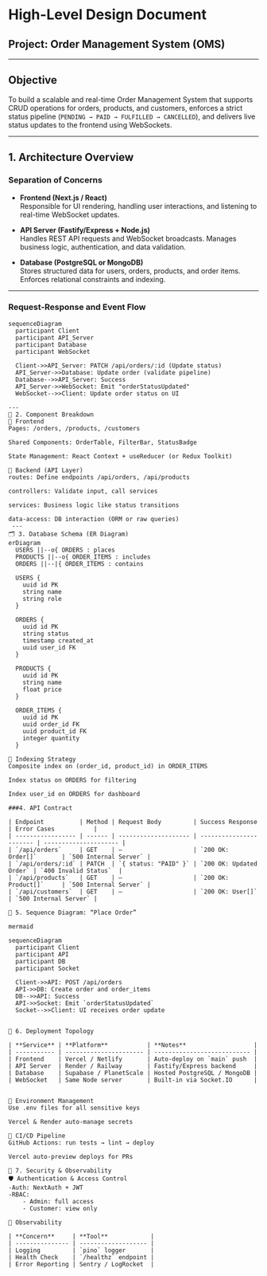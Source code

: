 # High-Level Design Document

## Project: Order Management System (OMS)

---

## Objective

To build a scalable and real-time Order Management System that supports CRUD operations for orders, products, and customers, enforces a strict status pipeline (`PENDING → PAID → FULFILLED → CANCELLED`), and delivers live status updates to the frontend using WebSockets.

---

## 1. Architecture Overview

### Separation of Concerns

- **Frontend (Next.js / React)**  
  Responsible for UI rendering, handling user interactions, and listening to real-time WebSocket updates.

- **API Server (Fastify/Express + Node.js)**  
  Handles REST API requests and WebSocket broadcasts. Manages business logic, authentication, and data validation.

- **Database (PostgreSQL or MongoDB)**  
  Stores structured data for users, orders, products, and order items. Enforces relational constraints and indexing.

---

### Request-Response and Event Flow

```mermaid
sequenceDiagram
  participant Client
  participant API_Server
  participant Database
  participant WebSocket

  Client->>API_Server: PATCH /api/orders/:id (Update status)
  API_Server->>Database: Update order (validate pipeline)
  Database-->>API_Server: Success
  API_Server->>WebSocket: Emit "orderStatusUpdated"
  WebSocket-->>Client: Update order status on UI

---
🧩 2. Component Breakdown
🔸 Frontend
Pages: /orders, /products, /customers

Shared Components: OrderTable, FilterBar, StatusBadge

State Management: React Context + useReducer (or Redux Toolkit)

🔸 Backend (API Layer)
routes: Define endpoints /api/orders, /api/products

controllers: Validate input, call services

services: Business logic like status transitions

data-access: DB interaction (ORM or raw queries)
 ---
🗂 3. Database Schema (ER Diagram)
erDiagram
  USERS ||--o{ ORDERS : places
  PRODUCTS ||--o{ ORDER_ITEMS : includes
  ORDERS ||--|{ ORDER_ITEMS : contains

  USERS {
    uuid id PK
    string name
    string role
  }

  ORDERS {
    uuid id PK
    string status
    timestamp created_at
    uuid user_id FK
  }

  PRODUCTS {
    uuid id PK
    string name
    float price
  }

  ORDER_ITEMS {
    uuid id PK
    uuid order_id FK
    uuid product_id FK
    integer quantity
  }

🧠 Indexing Strategy
Composite index on (order_id, product_id) in ORDER_ITEMS

Index status on ORDERS for filtering

Index user_id on ORDERS for dashboard

###4. API Contract

| Endpoint          | Method | Request Body         | Success Response        | Error Cases           |
| ----------------- | ------ | -------------------- | ----------------------- | --------------------- |
| `/api/orders`     | GET    | —                    | `200 OK: Order[]`       | `500 Internal Server` |
| `/api/orders/:id` | PATCH  | `{ status: "PAID" }` | `200 OK: Updated Order` | `400 Invalid Status`  |
| `/api/products`   | GET    | —                    | `200 OK: Product[]`     | `500 Internal Server` |
| `/api/customers`  | GET    | —                    | `200 OK: User[]`        | `500 Internal Server` |

🔄 5. Sequence Diagram: “Place Order”

mermaid

sequenceDiagram
  participant Client
  participant API
  participant DB
  participant Socket

  Client->>API: POST /api/orders
  API->>DB: Create order and order_items
  DB-->>API: Success
  API->>Socket: Emit `orderStatusUpdated`
  Socket-->>Client: UI receives order update


🚀 6. Deployment Topology

| **Service** | **Platform**           | **Notes**                   |
| ----------- | ---------------------- | --------------------------- |
| Frontend    | Vercel / Netlify       | Auto-deploy on `main` push  |
| API Server  | Render / Railway       | Fastify/Express backend     |
| Database    | Supabase / PlanetScale | Hosted PostgreSQL / MongoDB |
| WebSocket   | Same Node server       | Built-in via Socket.IO      |


📁 Environment Management
Use .env files for all sensitive keys

Vercel & Render auto-manage secrets

🔁 CI/CD Pipeline
GitHub Actions: run tests → lint → deploy

Vercel auto-preview deploys for PRs

🔐 7. Security & Observability
🛡 Authentication & Access Control
-Auth: NextAuth + JWT
-RBAC:
    - Admin: full access
    - Customer: view only

🔎 Observability

| **Concern**     | **Tool**            |
| --------------- | ------------------- |
| Logging         | `pino` logger       |
| Health Check    | `/healthz` endpoint |
| Error Reporting | Sentry / LogRocket  |


